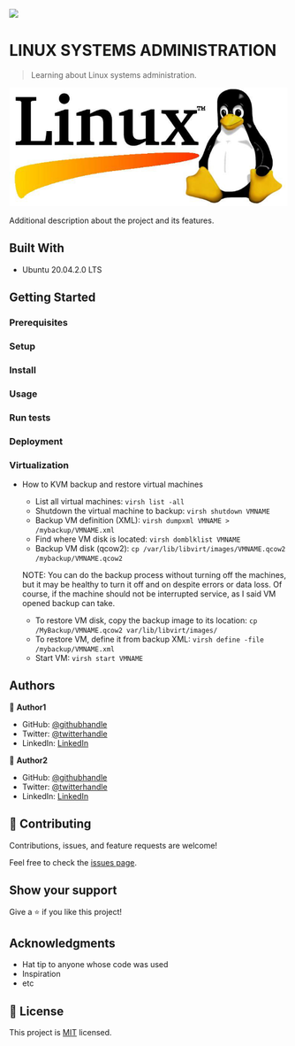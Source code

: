![](https://img.shields.io/badge/Microverse-blueviolet)

# LINUX SYSTEMS ADMINISTRATION

> Learning about Linux systems administration.

![screenshot](./app_screenshot.png)

Additional description about the project and its features.

## Built With

- Ubuntu 20.04.2.0 LTS

## Getting Started

### Prerequisites

### Setup

### Install

### Usage

### Run tests

### Deployment

### Virtualization

* How to KVM backup and restore virtual machines

    - List all virtual machines: `virsh list -all`
    - Shutdown the virtual machine to backup: `virsh shutdown VMNAME`
    - Backup VM definition (XML): `virsh dumpxml VMNAME > /mybackup/VMNAME.xml`
    - Find where VM disk is located: `virsh domblklist VMNAME`
    - Backup VM disk (qcow2): `cp /var/lib/libvirt/images/VMNAME.qcow2 /mybackup/VMNAME.qcow2`
    
    NOTE: You can do the backup process without turning off the machines, but it may be healthy to turn it off and on despite errors or data loss. Of course, if the machine should not be interrupted service, as I said VM opened backup can take.

    - To restore VM disk, copy the backup image to its location: `cp /MyBackup/VMNAME.qcow2 var/lib/libvirt/images/`
    - To restore VM, define it from backup XML: `virsh define -file /mybackup/VMNAME.xml`
    - Start VM: `virsh start VMNAME`

## Authors

👤 **Author1**

- GitHub: [@githubhandle](https://github.com/githubhandle)
- Twitter: [@twitterhandle](https://twitter.com/twitterhandle)
- LinkedIn: [LinkedIn](https://linkedin.com/linkedinhandle)

👤 **Author2**

- GitHub: [@githubhandle](https://github.com/githubhandle)
- Twitter: [@twitterhandle](https://twitter.com/twitterhandle)
- LinkedIn: [LinkedIn](https://linkedin.com/linkedinhandle)

## 🤝 Contributing

Contributions, issues, and feature requests are welcome!

Feel free to check the [issues page](issues/).

## Show your support

Give a ⭐️ if you like this project!

## Acknowledgments

- Hat tip to anyone whose code was used
- Inspiration
- etc

## 📝 License

This project is [MIT](lic.url) licensed.
